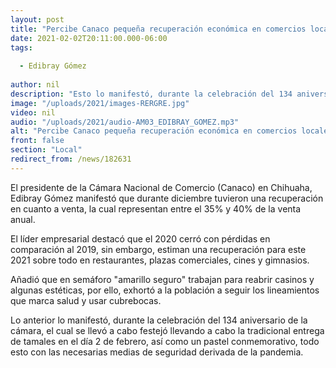 ```yaml
---
layout: post
title: "Percibe Canaco pequeña recuperación económica en comercios locales durante el mes de diciembre "
date: 2021-02-02T20:11:00.000-06:00
tags:
  
  - Edibray Gómez
  
author: nil
description: "Esto lo manifestó, durante la celebración del 134 aniversario de la cámara"
image: "/uploads/2021/images-RERGRE.jpg"
video: nil
audio: "/uploads/2021/audio-AM03_EDIBRAY_GOMEZ.mp3"
alt: "Percibe Canaco pequeña recuperación económica en comercios locales durante el mes de diciembre "
front: false
section: "Local"
redirect_from: /news/182631
---
```


El presidente de la Cámara Nacional de Comercio (Canaco) en Chihuaha, Edibray Gómez manifestó que durante diciembre tuvieron una recuperación en cuanto a venta, la cual representan entre el 35% y 40% de la venta anual.

El líder empresarial destacó que el 2020 cerró con pérdidas en comparación al 2019, sin embargo, estiman una recuperación para este 2021 sobre todo en restaurantes, plazas comerciales, cines y gimnasios.

Añadió que en semáforo "amarillo seguro" trabajan para reabrir casinos y algunas estéticas, por ello, exhortó a la población a seguir los lineamientos que marca salud y usar cubrebocas.

Lo anterior lo manifestó, durante la celebración del 134 aniversario de la cámara, el cual se llevó a cabo festejó llevando a cabo la tradicional entrega de tamales en el día 2 de febrero, así como un pastel conmemorativo, todo esto con las necesarias medias de seguridad derivada de la pandemia.
